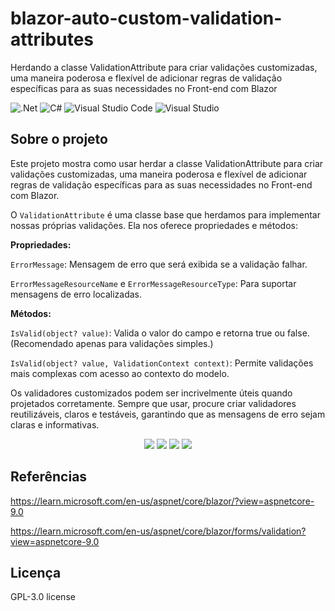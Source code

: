 # blazor-auto-custom-validation-attributes
Herdando a classe ValidationAttribute para criar validações customizadas, uma maneira poderosa e flexível de adicionar regras de validação específicas para as suas necessidades no Front-end com Blazor

![.Net](https://img.shields.io/badge/.NET-5C2D91?style=for-the-badge&logo=.net&logoColor=white)
![C#](https://img.shields.io/badge/c%23-%23239120.svg?style=for-the-badge&logo=c-sharp&logoColor=white)
![Visual Studio Code](https://img.shields.io/badge/Visual%20Studio%20Code-0078d7.svg?style=for-the-badge&logo=visual-studio-code&logoColor=white)
![Visual Studio](https://img.shields.io/badge/Visual%20Studio-5C2D91.svg?style=for-the-badge&logo=visual-studio&logoColor=white)

## Sobre o projeto
Este projeto mostra como usar herdar a classe ValidationAttribute para criar validações customizadas, uma maneira poderosa e flexível de adicionar regras de validação específicas para as suas necessidades no Front-end com Blazor.

O <code>ValidationAttribute</code> é uma classe base que herdamos para implementar nossas próprias validações. Ela nos oferece propriedades e métodos:

**Propriedades:**

<code>ErrorMessage</code>: Mensagem de erro que será exibida se a validação falhar.

<code>ErrorMessageResourceName</code> e <code>ErrorMessageResourceType</code>: Para suportar mensagens de erro localizadas.

**Métodos:**

<code>IsValid(object? value)</code>: Valida o valor do campo e retorna true ou false. (Recomendado apenas para validações simples.)

<code>IsValid(object? value, ValidationContext context)</code>: Permite validações mais complexas com acesso ao contexto do modelo.

Os validadores customizados podem ser incrivelmente úteis quando projetados corretamente. Sempre que usar, procure criar validadores reutilizáveis, claros e testáveis, garantindo que as mensagens de erro sejam claras e informativas.

<div align="center">
    <img src="https://github.com/user-attachments/assets/feb015a6-f8ba-4e65-9506-2c3028299756"</img>
    <img src="https://github.com/user-attachments/assets/79a467a6-4ebd-401c-948e-4e471fde57ac"</img>
    <img src="https://github.com/user-attachments/assets/00c2df0a-a952-4d82-be2b-fb814456f62d"</img>
    <img src="https://github.com/user-attachments/assets/410aad1e-2707-4077-8b85-5c55cd0d1cea"</img>
</div>

## Referências
https://learn.microsoft.com/en-us/aspnet/core/blazor/?view=aspnetcore-9.0

https://learn.microsoft.com/en-us/aspnet/core/blazor/forms/validation?view=aspnetcore-9.0

## Licença
GPL-3.0 license
